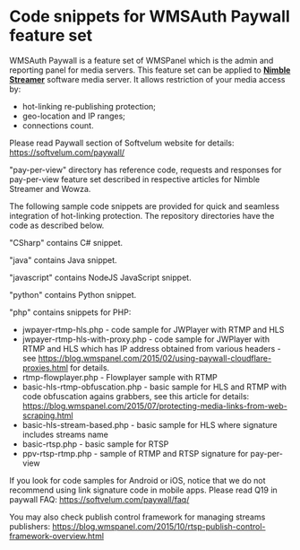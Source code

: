 Code snippets for WMSAuth Paywall feature set
=====================

WMSAuth Paywall is a feature set of WMSPanel which is the admin and reporting panel for media servers. This feature set can be applied to **[Nimble Streamer](https://softvelum.com/nimble/)** software media server. It allows restriction of your media access by:
- hot-linking re-publishing protection;
- geo-location and IP ranges;
- connections count.

Please read Paywall section of Softvelum website for details: https://softvelum.com/paywall/

"pay-per-view" directory has reference code, requests and responses for pay-per-view feature set described in respective articles for Nimble Streamer and Wowza.

The following sample code snippets are provided for quick and seamless integration of hot-linking protection. The repository directories have the code as described below.

"CSharp" contains C# snippet.

"java" contains Java snippet.

"javascript" contains NodeJS JavaScript snippet.

"python" contains Python snippet.

"php" contains snippets for PHP:
- jwpayer-rtmp-hls.php - code sample for JWPlayer with RTMP and HLS
- jwpayer-rtmp-hls-with-proxy.php - code sample for JWPlayer with RTMP and HLS which has IP address obtained from various headers - see https://blog.wmspanel.com/2015/02/using-paywall-cloudflare-proxies.html for details.
- rtmp-flowplayer.php - Flowplayer sample with RTMP
- basic-hls-rtmp-obfuscation.php - basic sample for HLS and RTMP with code obfuscation agains grabbers, see this article for details: https://blog.wmspanel.com/2015/07/protecting-media-links-from-web-scraping.html
- basic-hls-stream-based.php - basic sample for HLS where signature includes streams name
- basic-rtsp.php - basic sample for RTSP
- ppv-rtsp-rtmp.php - sample of RTMP and RTSP signature for pay-per-view

If you look for code samples for Android or iOS, notice that we do not recommend using link signature code in mobile apps. Please read Q19 in paywall FAQ: https://softvelum.com/paywall/faq/

You may also check publish control framework for managing streams publishers: https://blog.wmspanel.com/2015/10/rtsp-publish-control-framework-overview.html
